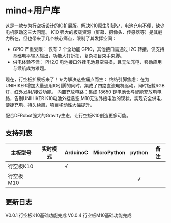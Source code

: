 # mind+用户库
这是一款专为行空板设计的IO扩展版。解决K10原生引脚少，电池充电不便，缺少电机驱动这三大问题。
K10 强大的板载资源（屏幕、摄像头、传感器等）是其魅力所在，但也带来了几个核心痛点，限制了其发挥空间：
- GPIO 严重受限： 仅有 2 个全功能 GPIO，其他接口需通过 I2C 转接，仅支持基础电平输入输出，功能大打折扣，复杂项目束手束脚。
- 供电体验不佳： PH2.0 电池接口外挂电池悬空易损，且无法充电，移动应用与续航成为难题。

现在，行空板扩展板来了！专为解决这些痛点而生：
终结引脚焦虑：在为UNIHIKER增加大量通用IO引脚的同时，集成了四路直流电机驱动，同时板载RGB灯，红外发射/接受功能。
内置充放电路：集成 18650 锂电池仓与智能充放电电路，告别UNIHIKER K10电池外挂悬空,M10无法外接电池的现状，实现安全供电、便捷充电、持久续航，项目移动性大幅提升。

配合DFRobot强大的Gravity生态，让行空板K10创造更多可能。

## 支持列表
|主板型号|实时模式|ArduinoC|MicroPython|python|备注|
|-----|-----|-----|-----|:-----:|-----|
|行空板K10||√||||
|行空板M10||||√||

## 更新日志
V0.0.1 行空板K10基础功能完成
V0.0.4 行空板M10基础功能完成